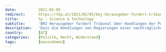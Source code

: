 ```yaml
---
date:          2021-02-05
redirect:      https://tkp.at/2021/02/05/bmj-herausgeber-fordert-tribunal-ueber-handlungen-der-politik-in-der-corona-krise/
title:         tp - Science & Technology
subtitle:      'BMJ Herausgeber fordert Tribunal über Handlungen der Politik in der Corona Krise'
description:   'Dass die Handlungen von Regierungen einer nachträglichen juristischen Würdigung unterzogen werden müssen, wird immer offensichtlicher und drängender. Wer Grundrechtliche so massiv einschränkt und dafür keine ausreichenden Begründungen hat, wer das Kindeswohl massiv schädigt, wer immer wieder falsche Behauptungen verbreitet, muss zur Rechenschaft gezogen werden. Die Frage ist, allerdings was und wer genau zu untersuchen sein …'
country:       [AT]
categories:    [Politik, Recht, Widerstand]
tags:          [massnahmen]
---
```

